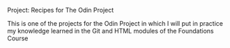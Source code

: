 Project: Recipes for The Odin Project

This is one of the projects for the Odin Project in which I will put in practice my 
knowledge learned in the Git and HTML modules of the Foundations Course